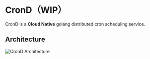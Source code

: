 # CronD（WIP）
CronD is a **Cloud Native** golang distributed cron scheduling service.

## Architecture
![CronD Architecture](https://kevinwu0904-blog-images.oss-cn-shanghai.aliyuncs.com/project-crond/20210701104644.png)